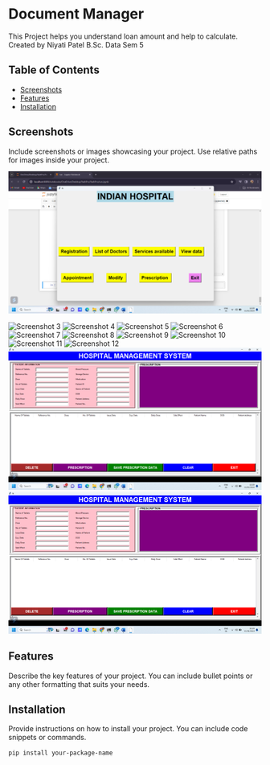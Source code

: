 # Document Manager
This Project helps you understand loan amount and help to calculate. Created by Niyati Patel B.Sc. Data Sem 5


## Table of Contents
- [Screenshots](#screenshots)
- [Features](#features)
- [Installation](#installation)

## Screenshots

Include screenshots or images showcasing your project. Use relative paths for images inside your project.

![Screenshot 1](./screenshots/screenshot1.png)

![Screenshot 3](./screenshots/screenshot3.png)
![Screenshot 4](./screenshots/screenshot4.png)
![Screenshot 5](./screenshots/screenshot5.png)
![Screenshot 6](./screenshots/screenshot6.png)
![Screenshot 7](./screenshots/screenshot7.png)
![Screenshot 8](./screenshots/screenshot8.png)
![Screenshot 9](./screenshots/screenshot9.png)
![Screenshot 10](./screenshots/screenshot10.png)
![Screenshot 11](./screenshots/screenshot11.png)
![Screenshot 12](./screenshots/screenshot12.png)
![Screenshot 13](./screenshots/screenshot13.png)
![Screenshot 14](./screenshots/screenshot14.png)


## Features

Describe the key features of your project. You can include bullet points or any other formatting that suits your needs.

## Installation

Provide instructions on how to install your project. You can include code snippets or commands.

```bash
pip install your-package-name
